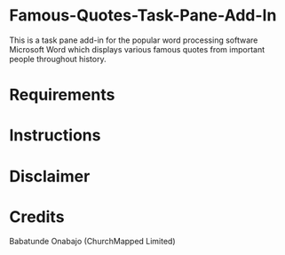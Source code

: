 # Famous-Quotes-Task-Pane-Add-In
This is a task pane add-in for the popular word processing software Microsoft Word which displays various famous quotes from important people throughout history.

# Requirements

# Instructions

# Disclaimer

# Credits
Babatunde Onabajo (ChurchMapped Limited)
